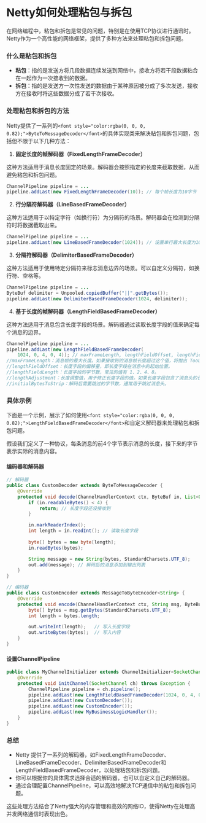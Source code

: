 # Netty如何处理粘包与拆包

<font style="color:rgba(0, 0, 0, 0.82);">在网络编程中，粘包和拆包是常见的问题，特别是在使用TCP协议进行通讯时。Netty作为一个高性能的网络框架，提供了多种方法来处理粘包和拆包问题。</font>

### <font style="color:rgba(0, 0, 0, 0.82);">什么是粘包和拆包</font>
+ **<font style="color:rgba(0, 0, 0, 0.82);">粘包</font>**<font style="color:rgba(0, 0, 0, 0.82);">：指的是发送方将几段数据连续发送到网络中，接收方将若干段数据粘合在一起作为一次接收到的数据。</font>
+ **<font style="color:rgba(0, 0, 0, 0.82);">拆包</font>**<font style="color:rgba(0, 0, 0, 0.82);">：指的是发送方一次性发送的数据由于某种原因被分成了多次发送，接收方在接收时将这些数据分成了若干次接收。</font>

### <font style="color:rgba(0, 0, 0, 0.82);">处理粘包和拆包的方法</font>
<font style="color:rgba(0, 0, 0, 0.82);">Netty提供了一系列的</font>`<font style="color:rgba(0, 0, 0, 0.82);">ByteToMessageDecoder</font>`<font style="color:rgba(0, 0, 0, 0.82);">的具体实现类来解决粘包和拆包问题，包括但不限于以下几种方法：</font>

1. **<font style="color:rgba(0, 0, 0, 0.82);">固定长度的帧解码器（FixedLengthFrameDecoder）</font>**

<font style="color:rgba(0, 0, 0, 0.82);">这种方法适用于消息长度固定的场景。解码器会按照指定的长度来截取数据，从而避免粘包和拆包问题。</font>

```java
ChannelPipeline pipeline = ...  
pipeline.addLast(new FixedLengthFrameDecoder(10)); // 每个帧长度为10字节
```

2. **<font style="color:rgba(0, 0, 0, 0.82);">行分隔符解码器（LineBasedFrameDecoder）</font>**

<font style="color:rgba(0, 0, 0, 0.82);">这种方法适用于以特定字符（如换行符）为分隔符的场景。解码器会在检测到分隔符时将数据截取出来。</font>

```java
ChannelPipeline pipeline = ...  
pipeline.addLast(new LineBasedFrameDecoder(1024)); // 设置单行最大长度为1024，如果超过这个长度且没有找到分隔符，将抛出 TooLongFrameException。
```

3. **<font style="color:rgba(0, 0, 0, 0.82);">分隔符解码器（DelimiterBasedFrameDecoder）</font>**

<font style="color:rgba(0, 0, 0, 0.82);">这种方法适用于使用特定分隔符来标志消息边界的场景。可以自定义分隔符，如换行符、空格等。</font>

```java
ChannelPipeline pipeline = ...  
ByteBuf delimiter = Unpooled.copiedBuffer("||".getBytes());  
pipeline.addLast(new DelimiterBasedFrameDecoder(1024, delimiter));
```

4. **<font style="color:rgba(0, 0, 0, 0.82);">基于长度的帧解码器（LengthFieldBasedFrameDecoder）</font>**

<font style="color:rgba(0, 0, 0, 0.82);">这种方法适用于消息包含长度字段的场景。解码器通过读取长度字段的值来确定每个消息的边界。</font>

```java
ChannelPipeline pipeline = ...  
pipeline.addLast(new LengthFieldBasedFrameDecoder(  
    1024, 0, 4, 0, 4)); // maxFrameLength, lengthFieldOffset, lengthFieldLength, lengthAdjustment, initialBytesToStrip
//maxFrameLength：消息帧的最大长度。如果接收到的消息帧长度超过这个值，将抛出 TooLongFrameException。
//lengthFieldOffset：长度字段的偏移量，即长度字段在消息中的起始位置。
//lengthFieldLength：长度字段的字节数，常见的值有 1、2、4、8。
//lengthAdjustment：长度调整值，用于修正长度字段的值。如果长度字段包含了消息头的长度，则需要减去消息头的长度。
//initialBytesToStrip：解码后需要跳过的字节数，通常用于跳过消息头。

```

### <font style="color:rgba(0, 0, 0, 0.82);">具体示例</font>
<font style="color:rgba(0, 0, 0, 0.82);">下面是一个示例，展示了如何使用</font>`<font style="color:rgba(0, 0, 0, 0.82);">LengthFieldBasedFrameDecoder</font>`<font style="color:rgba(0, 0, 0, 0.82);">和自定义解码器来处理粘包和拆包问题。</font>

<font style="color:rgba(0, 0, 0, 0.82);">假设我们定义了一种协议，每条消息的前4个字节表示消息的长度，接下来的字节表示实际的消息内容。</font>

#### <font style="color:rgba(0, 0, 0, 0.82);">编码器和解码器</font>
```java
// 解码器  
public class CustomDecoder extends ByteToMessageDecoder {  
    @Override  
    protected void decode(ChannelHandlerContext ctx, ByteBuf in, List<Object> out) throws Exception {  
        if (in.readableBytes() < 4) {  
            return; // 长度字段还没接收到  
        }  

        in.markReaderIndex();  
        int length = in.readInt(); // 读取长度字段  
        
        byte[] bytes = new byte[length];  
        in.readBytes(bytes);  

        String message = new String(bytes, StandardCharsets.UTF_8);  
        out.add(message); // 解码后的消息添加到输出列表  
    }  
}  

// 编码器  
public class CustomEncoder extends MessageToByteEncoder<String> {  
    @Override  
    protected void encode(ChannelHandlerContext ctx, String msg, ByteBuf out) throws Exception {  
        byte[] bytes = msg.getBytes(StandardCharsets.UTF_8);  
        int length = bytes.length;  

        out.writeInt(length);   // 写入长度字段  
        out.writeBytes(bytes);  // 写入内容  
    }  
}
```

#### <font style="color:rgba(0, 0, 0, 0.82);">设置ChannelPipeline</font>
```java
public class MyChannelInitializer extends ChannelInitializer<SocketChannel> {  
    @Override  
    protected void initChannel(SocketChannel ch) throws Exception {  
        ChannelPipeline pipeline = ch.pipeline();  
        pipeline.addLast(new LengthFieldBasedFrameDecoder(1024, 0, 4, 0, 4));  
        pipeline.addLast(new CustomDecoder());  
        pipeline.addLast(new CustomEncoder());  
        pipeline.addLast(new MyBusinessLogicHandler());  
    }  
}
```

### <font style="color:rgba(0, 0, 0, 0.82);">总结</font>
+ <font style="color:rgba(0, 0, 0, 0.82);">Netty 提供了一系列的解码器，如FixedLengthFrameDecoder、LineBasedFrameDecoder、DelimiterBasedFrameDecoder和LengthFieldBasedFrameDecoder，以处理粘包和拆包问题。</font>
+ <font style="color:rgba(0, 0, 0, 0.82);">你可以根据你的具体需求选择合适的解码器，也可以自定义自己的解码器。</font>
+ <font style="color:rgba(0, 0, 0, 0.82);">通过合理配置ChannelPipeline，可以高效地解决TCP通信中的粘包和拆包问题。</font>

<font style="color:rgba(0, 0, 0, 0.82);">这些处理方法结合了Netty强大的内存管理和高效的网络IO，使得Netty在处理高并发网络通信时表现出色。</font>

